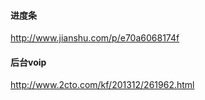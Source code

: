 #### 进度条

http://www.jianshu.com/p/e70a6068174f

#### 后台voip

http://www.2cto.com/kf/201312/261962.html
